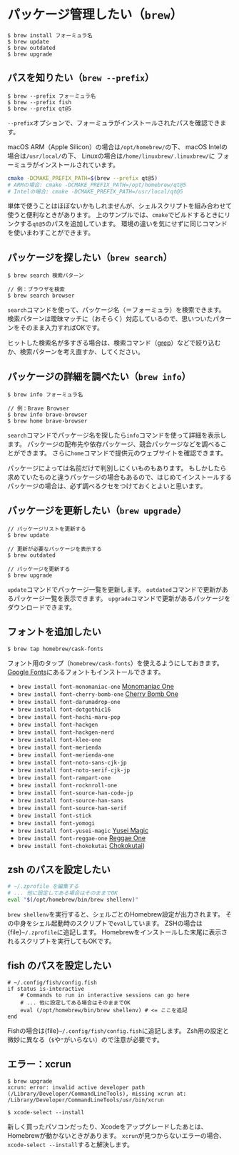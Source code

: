 # パッケージ管理したい（``brew``）

```console
$ brew install フォーミュラ名
$ brew update
$ brew outdated
$ brew upgrade
```

## パスを知りたい（``brew --prefix``）

```console
$ brew --prefix フォーミュラ名
$ brew --prefix fish
$ brew --prefix qt@5
```

``--prefix``オプションで、フォーミュラがインストールされたパスを確認できます。

macOS ARM（Apple Silicon）の場合は``/opt/homebrew/``の下、
macOS Intelの場合は``/usr/local/``の下、
Linuxの場合は``/home/linuxbrew/.linuxbrew/``に
フォーミュラがインストールされています。

```bash
cmake -DCMAKE_PREFIX_PATH=$(brew --prefix qt@5)
# ARMの場合: cmake -DCMAKE_PREFIX_PATH=/opt/homebrew/qt@5
# Intelの場合: cmake -DCMAKE_PREFIX_PATH=/usr/local/qt@5
```

単体で使うことはほぼないかもしれませんが、シェルスクリプトを組み合わせて使うと便利なときがあります。
上のサンプルでは、``cmake``でビルドするときにリンクする``qt@5``のパスを追加しています。
環境の違いを気にせずに同じコマンドを使いまわすことができます。

## パッケージを探したい（``brew search``）

```console
$ brew search 検索パターン

// 例：ブラウザを検索
$ brew search browser
```

``search``コマンドを使って、パッケージ名（＝フォーミュラ）を検索できます。
検索パターンは曖昧マッチに（おそらく）対応しているので、思いついたパターンをそのまま入力すればOKです。

ヒットした検索名が多すぎる場合は、検索コマンド（[grep](./command-grep.md)）などで絞り込むか、検索パターンを考え直すか、してください。

## パッケージの詳細を調べたい（``brew info``）

```console
$ brew info フォーミュラ名

// 例：Brave Browser
$ brew info brave-browser
$ brew home brave-browser
```

``search``コマンドでパッケージ名を探したら``info``コマンドを使って詳細を表示します。
パッケージの配布先や依存パッケージ、競合パッケージなどを調べることができます。
さらに``home``コマンドで提供元のウェブサイトを確認できます。

パッケージによっては名前だけで判別しにくいものもあります。
もしかしたら求めていたものと違うパッケージの場合もあるので、はじめてインストールするパッケージの場合は、必ず調べるクセをつけておくとよいと思います。

## パッケージを更新したい（``brew upgrade``）

```console
// パッケージリストを更新する
$ brew update

// 更新が必要なパッケージを表示する
$ brew outdated

// パッケージを更新する
$ brew upgrade
```

``update``コマンドでパッケージ一覧を更新します。
``outdated``コマンドで更新があるパッケージ一覧を表示できます。
``upgrade``コマンドで更新があるパッケージをダウンロードできます。

## フォントを追加したい

```console
$ brew tap homebrew/cask-fonts
```

フォント用のタップ（``homebrew/cask-fonts``）を使えるようにしておきます。
[Google Fonts](https://fonts.google.com/)にあるフォントもインストールできます。

- ``brew install font-monomaniac-one`` [Monomaniac One](https://fonts.google.com/specimen/Monomaniac+One)
- ``brew install font-cherry-bomb-one`` [Cherry Bomb One](https://fonts.google.com/specimen/Cherry+Bomb+One)
- ``brew install font-darumadrop-one``
- ``brew install font-dotgothic16``
- ``brew install font-hachi-maru-pop``
- ``brew install font-hackgen``
- ``brew install font-hackgen-nerd``
- ``brew install font-klee-one``
- ``brew install font-merienda``
- ``brew install font-merienda-one``
- ``brew install font-noto-sans-cjk-jp``
- ``brew install font-noto-serif-cjk-jp``
- ``brew install font-rampart-one``
- ``brew install font-rocknroll-one``
- ``brew install font-source-han-code-jp``
- ``brew install font-source-han-sans``
- ``brew install font-source-han-serif``
- ``brew install font-stick``
- ``brew install font-yomogi``
- ``brew install font-yusei-magic`` [Yusei Magic](https://fonts.google.com/specimen/Yusei+Magic)
- ``brew install font-reggae-one`` [Reggae One](https://fonts.google.com/specimen/Reggae+One)
- ``brew install font-chokokutai`` [Chokokutai](https://fonts.google.com/specimen/Chokokutai))

## zsh のパスを設定したい

```zsh
# ~/.zprofile を編集する
# ... 他に設定してある場合はそのままでOK
eval "$(/opt/homebrew/bin/brew shellenv)"
```

``brew shellenv``を実行すると、シェルごとのHomebrew設定が出力されます。
その中身をシェル起動時のスクリプトで``eval``しています。
ZSHの場合は{file}`~/.zprofile`に追記します。
Homebrewをインストールした末尾に表示されるスクリプトを実行してもOKです。

## fish のパスを設定したい

```fish
# ~/.config/fish/config.fish
if status is-interactive
    # Commands to run in interactive sessions can go here
    # ... 他に設定してある場合はそのままでOK
    eval (/opt/homebrew/bin/brew shellenv) # <= ここを追記
end
```

Fishの場合は{file}`~/.config/fish/config.fish`に追記します。
Zsh用の設定と微妙に異なる（`$`や`"`がいらない）ので注意が必要です。

## エラー：xcrun

```console
$ brew upgrade
xcrun: error: invalid active developer path (/Library/Developer/CommandLineTools), missing xcrun at: /Library/Developer/CommandLineTools/usr/bin/xcrun
```

```console
$ xcode-select --install
```

新しく買ったパソコンだったり、Xcodeをアップグレードしたあとは、Homebrewが動かないときがあります。
``xcrun``が見つからないエラーの場合、``xcode-select --install``すると解決します。

